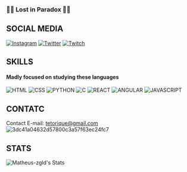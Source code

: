 ### 🎴💠 Lost in Paradox 💠🎴
## SOCIAL MEDIA 
[![Instagram](https://img.shields.io/badge/Instagram-E4405F?style=for-the-badge&logo=instagram&logoColor=white)](https://www.instagram.com/matheus.zgld/)
[![Twitter](https://img.shields.io/badge/Twitter-1DA1F2?style=for-the-badge&logo=twitter&logoColor=white)](https://twitter.com/zgld_)
[![Twitch](https://img.shields.io/badge/Twitch-9146FF?style=for-the-badge&logo=twitch&logoColor=white)](https://www.twitch.tv/zetz_gld)

## SKILLS
#### Madly focused on studying these languages
![HTML](https://img.shields.io/badge/HTML5-E34F26?style=for-the-badge&logo=html5&logoColor=white)
![CSS](https://img.shields.io/badge/CSS3-1572B6?style=for-the-badge&logo=css3&logoColor=white)
![PYTHON](https://img.shields.io/badge/Python-14354C?style=for-the-badge&logo=python&logoColor=white)
![C](https://img.shields.io/badge/C-00599C?style=for-the-badge&logo=c&logoColor=white)
![REACT](https://img.shields.io/badge/React_Native-20232A?style=for-the-badge&logo=react&logoColor=61DAFB)
![ANGULAR](https://img.shields.io/badge/Angular-DD0031?style=for-the-badge&logo=angular&logoColor=white)
![JAVASCRIPT](https://img.shields.io/badge/JavaScript-F7DF1E?style=for-the-badge&logo=javascript&logoColor=black)

## CONTATC
Contact E-mail: tetorique@gmail.com </br>
![3dc41a04632d57800c3a57f63ec24fc7](https://github.com/ZetzGold/ZetzGold/assets/157061694/1ad58bb5-17ca-40fa-8349-b8970b9fdbc2)

## STATS
![Matheus-zgld's Stats](https://github-readme-stats.vercel.app/api?username=Matheus-zgld&theme=vue-dark&show_icons=true&hide_border=true&count_private=true)

